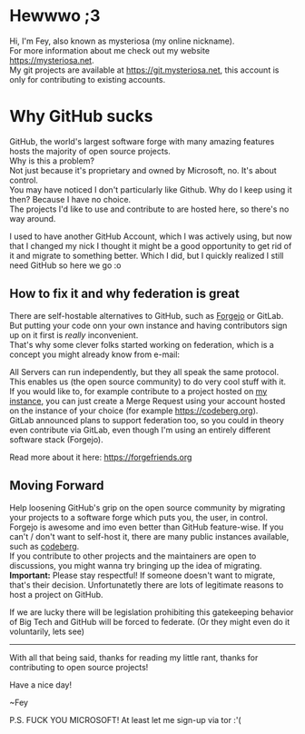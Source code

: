 # Hewwwo ;3

Hi, I'm Fey, also known as mysteriosa (my online nickname).    
For more information about me check out my website <https://mysteriosa.net>.  
My git projects are available at <https://git.mysteriosa.net>, this account is only for contributing to existing accounts.

# Why GitHub sucks

GitHub, the world's largest software forge with many amazing features hosts the majority of open source projects.  
Why is this a problem?  
Not just because it's proprietary and owned by Microsoft, no. It's about control.  
You may have noticed I don't particularly like Github. Why do I keep using it then? Because I have no choice.  
The projects I'd like to use and contribute to are hosted here, so there's no way around.

I used to have another GitHub Account, which I was actively using, but now that I changed my nick I thought it might be a good opportunity to get rid of it and migrate to something better.
Which I did, but I quickly realized I still need GitHub so here we go :o

## How to fix it and why federation is great

There are self-hostable alternatives to GitHub, such as [Forgejo](https://forgejo.org) or GitLab.
But putting your code onn your own instance and having contributors sign up on it first is _really_ inconvenient.  
That's why some clever folks started working on federation, which is a concept you might already know from e-mail:  

All Servers can run independently, but they all speak the same protocol. This enables us (the open source community) to do very cool stuff with it.  
If you would like to, for example contribute to a project hosted on [my instance](https://git.mysteriosa.net),
you can just create a Merge Request using your account hosted on the instance of your choice (for example <https://codeberg.org>).  
GitLab announced plans to support federation too, so you could in theory even contribute via GitLab, even though I'm using an entirely different software stack (Forgejo).  
 
Read more about it here: <https://forgefriends.org>

## Moving Forward

Help loosening GitHub's grip on the open source community by migrating your projects to a software forge which puts you, the user, in control.
Forgejo is awesome and imo even better than GitHub feature-wise. If you can't / don't want to self-host it, there are many public instances available, such as [codeberg](https://codeberg.org).  
If you contribute to other projects and the maintainers are open to discussions, you might wanna try bringing up the idea of migrating.  
**Important:** Please stay respectful! If someone doesn't want to migrate, that's their decision. Unfortunatetly there are lots of legitimate reasons to host a project on GitHub.

If we are lucky there will be legislation prohibiting this gatekeeping behavior of Big Tech and GitHub will be forced to federate. (Or they might even do it voluntarily, lets see)

---

With all that being said, thanks for reading my little rant, thanks for contributing to open source projects!

Have a nice day!

~Fey


P.S. FUCK YOU MICROSOFT! At least let me sign-up via tor :'(

